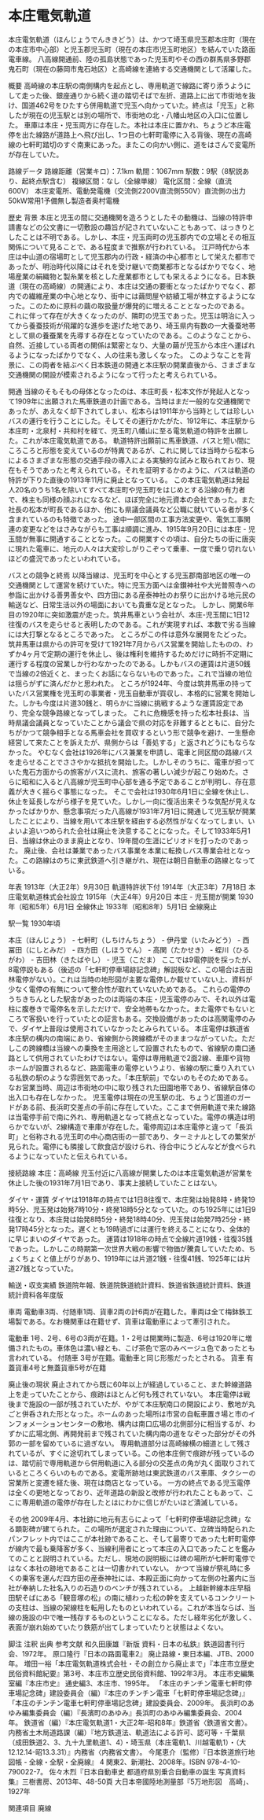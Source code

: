 # 本庄電気軌道

本庄電気軌道（ほんじょうでんききどう）は、かつて埼玉県児玉郡本庄町（現在の本庄市中心部）と児玉郡児玉町（現在の本庄市児玉町地区）を結んでいた路面電車線。
八高線開通前、陸の孤島状態であった児玉町やその西の群馬県多野郡鬼石町（現在の藤岡市鬼石地区）と高崎線を連絡する交通機関として活躍した。

概要
高崎線の本庄駅の南側構内を起点とし、専用軌道で線路に寄り添うようにして走った後、銀座通りから続く道の踏切そばで左折、道路上に出て市街地を抜け、国道462号をひたすら併用軌道で児玉へ向かっていた。終点は「児玉」と称したが現在の児玉駅とは別の場所で、市街地の北・八幡山地区の入口に位置した。
車庫は本庄・児玉両方に存在した。本社は本庄に置かれ、ちょうど本庄電停を出た線路が道路上へ飛び出し、1つ目の七軒町電停に入る背後、現在の高崎線の七軒町踏切のすぐ南東にあった。またこの向かい側に、道をはさんで変電所が存在していた。

路線データ
路線距離（営業キロ）：7.1km
軌間：1067mm
駅数：9駅（8駅説あり、起終点駅含む）
複線区間：なし（全線単線）
電化区間：全線（直流600V）
本庄変電所、電動発電機（交流側2200V直流側550V）直流側の出力50kW常用1予備無し製造者奥村電機

歴史
背景
本庄と児玉の間に交通機関を造ろうとしたその動機は、当線の特許申請書などの公文書に一切敷設の趣旨が記されていないこともあって、はっきりとしたことは不明である。しかし、本庄・児玉両町の児玉郡内での立場とその相互関係について見ることで、ある程度まで推察が行われている。
江戸時代から本庄は中山道の宿場町として児玉郡内の行政・経済の中心都市として栄えた都市であったが、明治時代以降にはそれを受け継いで商業都市となるばかりでなく、地場産業の絹織物と製糸業を核とした産業都市としても栄えるようになる。日本鉄道（現在の高崎線）の開通により、本庄は交通の要衝となったばかりでなく、郡内での繊維産業の中心地となり、街中には繭問屋や紡績工場が林立するようになった。このために原料の繭の取扱量が爆発的に増えることとなったのである。
これに伴って存在が大きくなったのが、隣町の児玉であった。児玉は明治に入ってから養蚕技術が飛躍的な進歩を遂げた地であり、埼玉県内有数の一大養蚕地帯として県の養蚕業を先導する存在となっていたのである。このようなことから、自然、近接している両者の関係は緊密となり、大量の繭が児玉から本庄へ運ばれるようになったばかりでなく、人の往来も激しくなった。
このようなことを背景に、この両者を結ぶべく日本鉄道の開通と本庄駅の開業直後から、さまざまな交通機関の開設が模索されるようになって行ったと考えられている。

開通
当線のそもそもの母体となったのは、本庄町長・松本文作が発起人となって1909年に出願された馬車鉄道の計画である。当時はまだ一般的な交通機関であったが、あえなく却下されてしまい、松本らは1911年から当時としては珍しいバスの運行を行うことにした。そしてその運行かたがた、1912年に、本庄駅から本庄町・北泉村・共和村を経て、児玉町八幡山に至る電気軌道の特許を出願した。これが本庄電気軌道である。
軌道特許出願前に馬車鉄道、バスと短い間にころころと形態を変えているのが特異であるが、これに関しては当時から松本らによるさまざまな形態の交通手段の導入による実験的な試みと取られており、現在もそうであったと考えられている。それを証明するかのように、バスは軌道の特許が下りた直後の1913年11月に廃止となっている。
この本庄電気軌道は発起人20名のうち1名を除いてすべて本庄町や児玉町をはじめとする沿線の有力者で、株主も同様の顔ぶれになるなど、ほぼ完全に地元資本の会社であった。また社長の松本が町長であるほか、他にも県議会議員など公職に就いている者が多く含まれているのも特徴であった。
途中一部区間の工事方法変更や、電気工事関連の変更などをはさみながらも工事は順調に進み、1915年9月20日には本庄 - 児玉間が無事に開通することとなった。この開業すぐの頃は、自分たちの街に唐突に現れた電車に、地元の人々は大変珍しがりこぞって乗車、一度で乗り切れないほどの盛況であったといわれている。

バスとの競争と終焉
以降当線は、児玉町を中心とする児玉郡南部地区の唯一の交通機関として運営を続けていた。特に児玉方面へは金鑚神社や大光普照寺への参詣に出かける善男善女や、四方田にある産泰神社のお祭りに出かける地元民の輸送など、日常生活以外の場面においても貴重な足となった。
しかし、開業6年目の1920年に突如激震が走った。筑井馬車という会社が、本庄-児玉間に1日12往復のバスを走らせると表明したのである。これが実現すれば、本数で劣る当線には大打撃となるところであった。
ところがこの件は意外な展開をたどった。筑井馬車は県からの許可を受けて1921年7月からバス営業を開始したものの、わずか4ヶ月で定期の運行を休止し、後は権利を維持するためだけに時折不定期に運行する程度の営業しか行わなかったのである。しかもバスの運賃は片道50銭で当線の2倍近くと、まったくお話にならないものであった。これで当線の地位は揺らがずに済んだかと思われた。
ところが1924年、今度は筑井馬車の持っていたバス営業権を児玉町の事業者・児玉自動車が買収し、本格的に営業を開始した。しかも今度は片道30銭と、明らかに当線に挑戦するような運賃設定であり、完全な競争路線となってしまった。
これに危機感を持った松本社長は、当時県議会議員となっていたことから議会で県の対応を非難するとともに、自分たちがかつて競争相手となる馬車会社を買収するという形で競争を避け、一生懸命経営して来たことを訴えたが、県側からは「善処する」と返されどうにもならなかった。
やむなく会社は1926年にバス兼業を申請し、電車と同区間の路線バスを走らせることでささやかな抵抗を開始した。しかしそのうちに、電車が担っていた鬼石方面からの旅客がバスに流れ、旅客の著しい減少が起こり始めた。さらに昭和に入ると八高線が児玉町中心部を通る予定であることが判明し、存在意義が大きく揺らぐ事態になった。
そこで会社は1930年6月1日に全線を休止し、休止を延長しながら様子を見ていた。しかし一向に復活出来そうな気配が見えなかったばかりか、懸念事項だった八高線が1931年7月1日に開通して児玉駅が開業したことにより、当線を用いて本庄駅を経由する必然性がなくなってしまい、いよいよ追いつめられた会社は廃止を決意することになった。そして1933年5月1日、当線は休止のまま廃止となり、19年間の生涯にピリオドを打ったのであった。
廃止後、会社は兼業であったバス事業を本業に転換しバス専業会社となった。この路線はのちに東武鉄道へ引き継がれ、現在は朝日自動車の路線となっている。

年表
1913年（大正2年）9月30日 軌道特許状下付
1914年（大正3年）7月18日 本庄電気軌道株式会社設立
1915年（大正4年）9月20日 本庄 - 児玉間が開業
1930年（昭和5年）6月1日 全線休止
1933年（昭和8年）5月1日 全線廃止

駅一覧
1930年頃

本庄（ほんじょう） - 七軒町（しちけんちょう） - 伊丹堂（いたみどう） - 西冨田（にしとみだ） - 四方田（しほうでん） - 高関（たかせき） - 蛭川（ひるがわ） - 吉田林（きたばやし） - 児玉（こだま）
ここでは9電停説を採ったが、8電停説もある（後述の「七軒町停車場跡記念碑」解説板など、この場合は吉田林電停がない）。これは当時の地形図が主要な電停しか載せていない上、資料が少なく電停の有無について整合性が取れていないためである。
これらの電停のうちきちんとした駅舎があったのは両端の本庄・児玉電停のみで、それ以外は電柱に腹巻きで電停名を示しただけで、安全地帯もなかった。また電停でもないところで客扱いを行っていたとの証言もある。交換設備があったのは高関電停のみで、ダイヤ上普段は使用されていなかったとみられている。
本庄電停は鉄道省本庄駅の構内の南端にあり、省線側から跨線橋がそのままつながっていた。ただしこの跨線橋は当線への乗換を主用途として設置されたもので、省線駅の南口通路として供用されていたわけではない。電停は専用軌道で2面2線、車庫や貨物ホームが設置されるなど、路面電車の電停というより、省線の駅に乗り入れている私鉄の駅のような雰囲気であった。「本庄駅前」でないのもそのためである。なお営業当時、周辺は市街地の中に取り残された田園地帯であり、省線駅自体の出入口も存在しなかった。
児玉電停は現在の児玉駅の北、ちょうど国道のガードがある前、長浜町交差点の手前に存在していた。ここまで併用軌道で来た線路は当電停手前で南に外れ、専用軌道となって終点となっていた。電停の構造は明らかでないが、2線構造で車庫が存在した。電停周辺は本庄電停と違って「長浜町」と俗称される児玉町の中心商店街の一部であり、ターミナルとしての繁栄が見られた。電停にも隣接して飲食店が設けられ、待合中にうどんなどが食べられるようになっていたと伝えられている。

接続路線
本庄：高崎線
児玉付近に八高線が開業したのは本庄電気軌道が営業を休止した後の1931年7月1日であり、事実上接続していたことはない。

ダイヤ・運賃
ダイヤは1918年の時点では1日8往復で、本庄発は始発8時・終発19時5分、児玉発は始発7時10分・終発18時5分となっていた。のち1925年には1日9往復となり、本庄発は始発8時5分・終発18時40分、児玉発は始発7時25分・終発17時45分となった。遅くとも19時過ぎには運行を終えることになり、全体的に早じまいのダイヤであった。
運賃は1918年の時点で全線片道19銭・往復35銭であった。しかしこの時期第一次世界大戦の影響で物価が騰貴していたため、ちょくちょくと値上がりがあり、1919年には片道21銭・往復41銭、1925年には片道27銭となっていた。

輸送・収支実績
鉄道院年報、鉄道院鉄道統計資料、鉄道省鉄道統計資料、鉄道統計資料各年度版

車両
電動車3両、付随車1両、貨車2両の計6両が在籍した。車両は全て梅鉢鉄工場製である。なお機関車は在籍せず、貨車は電動車によって牽引された。

電動車
1号、2号、6号の3両が在籍。1・2号は開業時に製造、6号は1920年に増備されたもの。車体色は濃い緑とも、こげ茶色で窓のみベージュ色であったとも言われている。
付随車
3号が在籍。電動車と同じ形態だったとされる。
貨車
有蓋貨車4号と無蓋貨車5号が在籍

廃止後の現状
廃止されてから既に60年以上が経過していること、また幹線道路上を走っていたことから、痕跡はほとんど何も残されていない。
本庄電停は戦後まで施設の一部が残されていたが、やがて本庄駅南口の開設により、敷地が丸ごと併呑された形となった。ホームのあった場所は市営の自転車置き場と市のインフォメーションセンターの敷地、構内は南口広場の北側部分に相当するが、わずかに広場北側、再開発前まで残されていた構内南の道をなぞった部分がその外郭の一部を留めているに過ぎない。
専用軌道部分は高崎線横の細道として残されているが、すぐに途切れてしまっている。この他本庄側で痕跡が残っているのは、踏切前で専用軌道から併用軌道に入る部分の交差点の角が丸く面取りされているところくらいのものである。変電所跡地は東武鉄道のバス車庫、タクシーの営業所と変遷を経た後、現在は商店となっている。
一方の終点である児玉電停は全くの更地となっており、近年道路の新設と改修が行われたこともあって、ここに専用軌道の電停が存在したとはにわかに信じがたいほど潰滅している。

その他
2009年4月、本社跡に地元有志らによって「七軒町停車場跡記念碑」なる顕彰碑が建てられた。この場所が選定された理由について、立碑当時配られたパンフレット内ではここが本社跡であること、そして最寄りであった七軒町電停が線内で最も乗降客が多く、当線利用者にとって本庄の入口であったことを鑑みてのことと説明されている。ただし、現地の説明板には碑の場所が七軒町電停ではなく本社の跡地であることは一切書かれていない。
かつて当線が祭礼時に多くの乗客を運んだ四方田の産泰神社には、本殿正面に向かって左側の社叢内に当社が奉納した社名入りの石造りのベンチが残されている。
上越新幹線本庄早稲田駅そばにある「観音塚の松」の南に植わった松の幹を支えているコンクリートの支柱は、当線の架線柱を転用したものといわれている。これが本当ならば、当線の施設の中で唯一残存するものということになる。ただし経年劣化が激しく、表面が崩れ始めていたり鉄筋が出てしまっていたりと状態はよくない。

脚注
注釈
出典
参考文献
和久田康雄『新版 資料・日本の私鉄』鉄道図書刊行会、1972年。 
原口隆行『日本の路面電車2』 廃止路線・東日本編、JTB、2000年。 
増田一裕「本庄電気軌道株式会社・その創立から廃止まで」『本庄市立歴史民俗資料館紀要』第3号、本庄市立歴史民俗資料館、1992年3月。 
本庄市史編集室編『本庄市史』 通史編3、本庄市、1995年。 
「本庄のチンチン電車七軒町停車場記念碑」建設委員会（編）『本庄のチンチン電車「七軒町停車場記念碑」』「本庄のチンチン電車七軒町停車場記念碑」建設委員会、2009年。 
長浜町のあゆみ編集委員会（編）『長濱町のあゆみ』長浜町のあゆみ編集委員会、2004年。 
鉄道省（編）『本庄電気軌道1・大正2年-昭和8年』鉄道省〈鉄道省文書〉。 
内務省土木局道路課（編）『地方鉄道法、軌道法による許可、認可等・千葉県（成田鉄道2、3、九十九里軌道1、4）・埼玉県（本庄電軌1、川越電軌1）・（大12.12.14-昭13.3.31）』内務省〈内務省文書〉。 
今尾恵介（監修）『日本鉄道旅行地図帳 - 全線・全駅・全廃線』 4 関東2、新潮社、2008年。ISBN 978-4-10-790022-7。 
佐々木烈『日本自動車史 都道府県別乗合自動車の誕生 写真資料集』三樹書房、2013年、48-50頁
大日本帝國陸地測量部『5万地形図　高崎」、1927年

関連項目
廃線